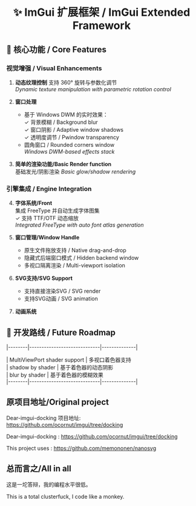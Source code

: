 <!-- 动态徽章区/Animated Badges -->
<h1 align="center">✨ ImGui 扩展框架 / ImGui Extended Framework</h1>


## 🚀 核心功能 / Core Features

### 视觉增强 / Visual Enhancements
1. ​**动态纹理控制** 
   支持 360° 旋转与参数化调节  
   *Dynamic texture manipulation with parametric rotation control*

2. ​**窗口处理**  
   - 基于 Windows DWM 的实时效果：  
     ✓ 背景模糊 / Background blur  
     ✓ 窗口阴影 / Adaptive window shadows  
     ✓ 透明度调节 / Pwindow transparency  
   - 圆角窗口 / Rounded corners window  
   *Windows DWM-based effects stack*

3. ​**简单的渲染功能/Basic Render function**  
   基础发光/阴影渲染
   *Basic glow/shadow rendering*

### 引擎集成 / Engine Integration
4. ​**字体系统/Front**  
   集成 FreeType 并自动生成字体图集  
   ✓ 支持 TTF/OTF 动态缩放  
   *Integrated FreeType with auto font atlas generation*

5. ​**窗口管理/Window Handle**  
   - 原生文件拖放支持 / Native drag-and-drop  
   - 隐藏式后端窗口模式 / Hidden backend window  
   - 多视口隔离渲染 / Multi-viewport isolation
  
6.  **SVG支持/SVG Support** 
    - 支持直接渲染SVG / SVG render
    - 支持SVG动画 / SVG animation  

7.  **动画系统**
## 🔮 开发路线 / Future Roadmap

|--------|-----------------------------|--------------|

|  MultiViewPort shader support        | 多视口着色器支持             
|  shadow by shader                    | 基于着色器的动态阴影        
|  blur by shader                      | 基于着色器的模糊效果          
|--------|-----------------------------|--------------|

## 原项目地址/Original project
Dear-imgui-docking 项目地址: https://github.com/ocornut/imgui/tree/docking

Dear-imgui-docking : https://github.com/ocornut/imgui/tree/docking

This project uses : https://github.com/memononen/nanosvg

## 总而言之/All in all
这是一坨答辩，我的编程水平很低。

This is a total clusterfuck, I code like a monkey.
